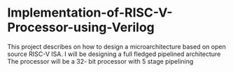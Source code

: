 # Implementation-of-RISC-V-Processor-using-Verilog
This project describes on how to design a microarchitecture based on open source RISC-V ISA.
I will be designing a full fledged pipelined architecture
The processor will be a 32- bit processor with 5 stage pipelining 
